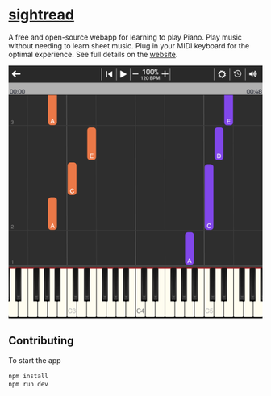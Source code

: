 # [sightread](http://sightread.dev)

A free and open-source webapp for learning to play Piano. Play music without needing to learn sheet music. Plug in your MIDI keyboard for the optimal experience. See full details on the [website](https://sightread.dev/about).

<img alt="app screenshot" src="./public/images/mode_falling_notes_screenshot.png" style="max-width: 100%"/>

## Contributing

To start the app

```
npm install
npm run dev
```
